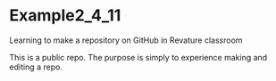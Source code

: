 # Example2_4_11
Learning to make a repository on GitHub in Revature classroom

This is a public repo. The purpose is simply to experience making and editing a repo.
